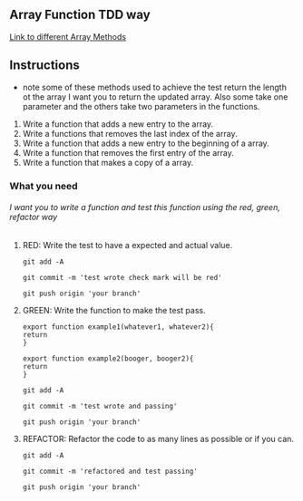 ## Array Function TDD way

[Link to different Array Methods](https://www.w3schools.com/js/js_array_methods.asp)

## Instructions

* note some of these methods used to achieve the test return the length ot the array I want you to return the updated array. Also some take one parameter and the others take two parameters in the functions.

1. Write a function that adds a new entry to the array.
2. Write a functions that removes the last index of the array.
3. Write a function that adds a new entry to the beginning of a array.
4. Write a function that removes the first entry of the array.
5. Write a function that makes a copy of a array.

### What you need

###### I want you to write a function and test this function using the red, green, refactor way

 1. RED: Write the test to have a expected and   actual value.

    ```
    git add -A

    git commit -m 'test wrote check mark will be red'

    git push origin 'your branch'

    ```

 1. GREEN: Write the function to make the test pass.

    ````
    export function example1(whatever1, whatever2){ 
    return 
    }
    ````

       ````
    export function example2(booger, booger2){ 
    return 
    }
    ````

    ```
    git add -A

    git commit -m 'test wrote and passing'

    git push origin 'your branch'

     ```

 2. REFACTOR: Refactor the code to as many lines as possible or if you can.

    ```
    git add -A

    git commit -m 'refactored and test passing'

    git push origin 'your branch'

     ```
